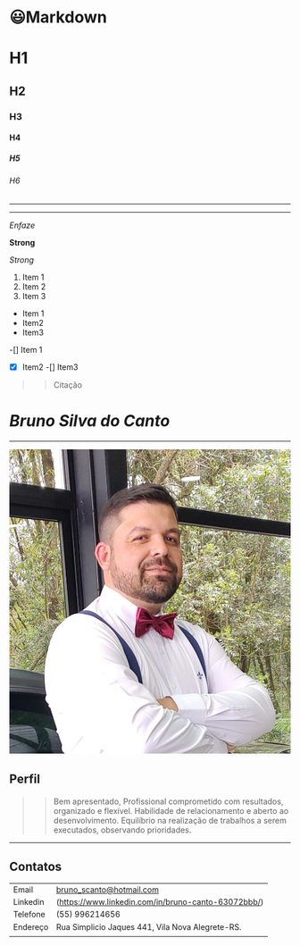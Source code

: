 # 😃Markdown

#  H1
## H2
### H3
#### H4
##### H5
###### H6
---
***
*Enfaze*

**Strong**

_Strong_

1. Item 1
2. Item 2
3. Item 3

* Item 1
* Item2
* Item3


-[] Item 1
-[x] Item2
-[] Item3

>> Citação





# _Bruno Silva do Canto_
---

![](https://github.com/Bscanto/Markdown/blob/main/foto.jpeg)

## Perfil

#### 
>> Bem apresentado, Profissional comprometido com resultados, organizado e flexível. Habilidade de relacionamento e aberto ao desenvolvimento. Equilíbrio na realização de trabalhos a serem executados, observando prioridades.

---

## Contatos

| | |
| ---------- | -----------------|
| Email| bruno_scanto@hotmail.com   |
| Linkedin|(https://www.linkedin.com/in/bruno-canto-63072bbb/) |
| Telefone|  (55) 996214656 |
| Endereço| Rua Simplicio Jaques 441, Vila Nova Alegrete-RS.|
| | |
